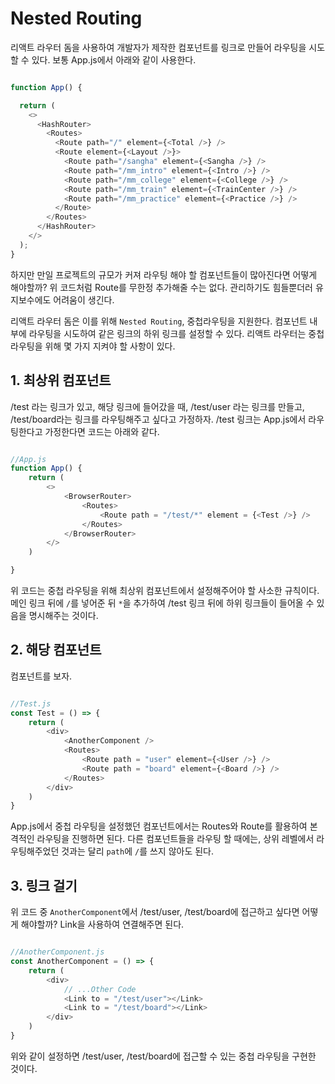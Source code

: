 # Nested Routing


리액트 라우터 돔을 사용하여 개발자가 제작한 컴포넌트를 링크로 만들어 라우팅을 시도할 수 있다. 보통 App.js에서 아래와 같이 사용한다.

```javascript

function App() {

  return (
    <>
      <HashRouter>
        <Routes>
          <Route path="/" element={<Total />} />
          <Route element={<Layout />}>
            <Route path="/sangha" element={<Sangha />} />
            <Route path="/mm_intro" element={<Intro />} />
            <Route path="/mm_college" element={<College />} />
            <Route path="/mm_train" element={<TrainCenter />} />
            <Route path="/mm_practice" element={<Practice />} />
          </Route>
        </Routes>
      </HashRouter>
    </>
  );
}

```

하지만 만일 프로젝트의 규모가 커져 라우팅 해야 할 컴포넌트들이 많아진다면 어떻게 해야할까? 위 코드처럼 Route를 무한정 추가해줄 수는 없다. 관리하기도 힘들뿐더러 유지보수에도 어려움이 생긴다. 

리액트 라우터 돔은 이를 위해 `Nested Routing`, 중첩라우팅을 지원한다. 컴포넌트 내부에 라우팅을 시도하여 같은 링크의 하위 링크를 설정할 수 있다. 리액트 라우터는 중첩 라우팅을 위해 몇 가지 지켜야 할 사항이 있다.



## 1. 최상위 컴포넌트

/test 라는 링크가 있고, 해당 링크에 들어갔을 때, /test/user 라는 링크를 만들고, /test/board라는 링크를 라우팅해주고 싶다고 가정하자. /test 링크는 App.js에서 라우팅한다고 가정한다면 코드는 아래와 같다.

```javascript

//App.js
function App() {
	return (
		<>
			<BrowserRouter>
				<Routes>
					<Route path = "/test/*" element = {<Test />} />
				</Routes>
			</BrowserRouter>
		</>
	)

}

```

위 코드는 중첩 라우팅을 위해 최상위 컴포넌트에서 설정해주어야 할 사소한 규칙이다.  메인 링크 뒤에 `/`를 넣어준 뒤 `*`을 추가하여 /test 링크 뒤에 하위 링크들이 들어올 수 있음을 명시해주는 것이다.



## 2. 해당 컴포넌트

<Test /> 컴포넌트를 보자. 

```javascript

//Test.js
const Test = () => {
	return (
		<div>
			<AnotherComponent />
			<Routes>
				<Route path = "user" element={<User />} />
				<Route path = "board" element={<Board />} />
			</Routes>
		</div>
	)
}

```

App.js에서 중첩 라우팅을 설정했던 컴포넌트에서는 Routes와 Route를 활용하여 본격적인 라우팅을 진행하면 된다.  다른 컴포넌트들을 라우팅 할 때에는, 상위 레벨에서 라우팅해주었던 것과는 달리 `path`에 `/`를 쓰지 않아도 된다. 



## 3. 링크 걸기

위 코드 중  `AnotherComponent`에서 /test/user, /test/board에 접근하고 싶다면 어떻게 해야할까? Link을 사용하여 연결해주면 된다.

```javascript

//AnotherComponent.js
const AnotherComponent = () => {
	return (
		<div>
			// ...Other Code
			<Link to = "/test/user"></Link>
			<Link to = "/test/board"></Link>
		</div>
	)
}
```

위와 같이 설정하면 /test/user, /test/board에 접근할 수 있는 중첩 라우팅을 구현한 것이다.